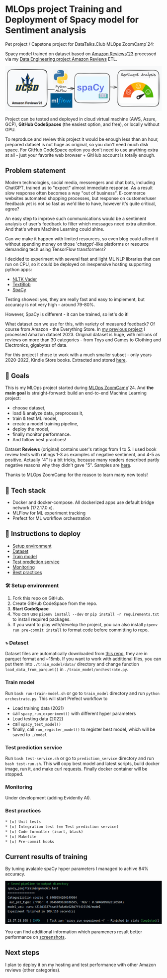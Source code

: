 # MLOps project Training and Deployment of Spacy model for Sentiment analysis

Pet project / Capstone project for DataTalks.Club MLOps ZoomCamp`24: 

Spacy model trained on dataset based on [Amazon Reviews'23](https://amazon-reviews-2023.github.io/) processed via my [Data Engineering project Amazon Reviews](https://github.com/dmytrovoytko/data-engineering-amazon-reviews) ETL.

![MLOps project Spacy model for Sentiment analysis](/screenshots/amazon-reviews-sentiment-mlops.png)

Project can be tested and deployed in cloud virtual machine (AWS, Azure, GCP), **GitHub CodeSpaces** (the easiest option, and free), or locally without GPU.

To reproduce and review this project it would be enough less than an hour, prepared dataset is not huge as original, so you don't need much disk space. For GitHub CodeSpace option you don't need to use anything extra at all - just your favorite web browser + GitHub account is totally enough.

## Problem statement

Modern technologies, social media, messengers and chat bots, including ChatGPT, trained us to "expect" almost immediate response. As a result slow response often becomes a way "out of business". E-commerce websites automated shopping processes, but response on customer/user feedback yet is not so fast as we'd like to have, however it's quite critical, agree?

An easy step to improve such communications would be a sentiment analysis of user's feedback to filter which messages need extra attention. And that's where Machine Learning could shine.

Can we make it happen with limited resources, so even blog could afford it without spending money on those 'chatgpt'-like platforms or resource demanding tech using TensorFlow transformers?

I decided to experiment with several fast and light ML NLP libraries that can run on CPU, so it could be deployed on inexpensive hosting supporting python apps:
- [NLTK Vader](https://www.nltk.org/howto/sentiment.html)
- [TextBlob](https://textblob.readthedocs.io/en/dev/)
- [SpaCy](https://spacy.io/)

Testing showed: yes, they are really fast and easy to implement, but accuracy is not very high - around 79-80%.

However, SpaCy is different - it can be trained, so let's do it!

What dataset can we use for this, with variety of measured feedback? Of course from Amazon - the Everything Store. 
In [my previous project](https://github.com/dmytrovoytko/data-engineering-amazon-reviews) I processed Amazon dataset 2023. Original dataset is huge, with millions of reviews on more than 30 categories - from Toys and Games to Clothing and Electronics, gigabytes of data.

For this project I chose to work with a much smaller subset - only years 2020-2022, Kindle Store books. Extracted and stored [here](https://github.com/dmytrovoytko/reviews-sentiment-dataset).

## 🎯 Goals

This is my MLOps project started during [MLOps ZoomCamp](https://github.com/DataTalksClub/mlops-zoomcamp)'24.
And **the main goal** is straight-forward: build an end-to-end Machine Learning project: 
- choose dataset, 
- load & analyze data, preprocess it, 
- train & test ML model, 
- create a model training pipeline, 
- deploy the model, 
- finally monitor performance. 
- And follow best practices!

Dataset **Reviews** (original) contains user's ratings from 1 to 5. I used book review texts with ratings 1-3 as examples of negative sentiment, and 4-5 as positive. Actually "4" is a bit tricky, because many readers described partly negative reasons why they didn't gave "5". Samples are [here](/data).

Thanks to MLOps ZoomCamp for the reason to learn many new tools! 

## :toolbox: Tech stack

- Docker and docker-compose. All dockerized apps use default bridge network (172.17.0.x). 
- MLFlow for ML experiment tracking
- Prefect for ML workflow orchestration

## 🚀 Instructions to deploy

- [Setup environment](#hammer_and_wrench-setup-environment)
- [Dataset](#arrow_heading_down-dataset)
- [Train model](#train-model)
- [Test prediction service](#test-prediction-service)
- [Monitoring](#monitoring)
- [Best practices](#best-practices)

### :hammer_and_wrench: Setup environment

1. Fork this repo on GitHub.
2. Create GitHub CodeSpace from the repo.
3. **Start CodeSpace**
4. You can use `pipenv install --dev` or `pip install -r requirements.txt` to install required packages.
5. If you want to play with/develop the project, you can also install `pipenv run pre-commit install` to format code before committing to repo.


### :arrow_heading_down: Dataset

Dataset files are automatically downloaded from [this repo](https://github.com/dmytrovoytko/reviews-sentiment-dataset), they are in parquet format and ~15mb.
If you want to work with additional files, you can put them into `./train_model/data/` directory and change function `load_data_from_parquet()` in `./train_model/orchestrate.py`.

### Train model

Run `bash run-train-model.sh` or go to `train_model` directory and run `python orchestrate.py`.
This will start Prefect workflow to
- Load training data (2021)
- call `spacy_run_experiment()` with different hyper parameters
- Load testing data (2022)
- call `spacy_test_model()`
- finally, call `run_register_model()` to register best model, which will be saved to `./model`

### Test prediction service

Run `bash test-service.sh` or go to `prediction_service` directory and run `bash test-run.sh`.
This will copy best model and latest scripts, build docker image, run it, and make curl requests.
Finally docker container will be stopped.

### Monitoring

Under development (adding Evidently AI).

### Best practices

    * [x] Unit tests
    * [x] Integration test (== Test prediction service)
    * [x] Code formatter (isort, black)
    * [x] Makefile
    * [x] Pre-commit hooks 

## Current results of training

By tuning avalable spaCy hyper parameters I managed to achive 84% accuracy.

![Trained Spacy model for Sentiment analysis: results](/screenshots/spacy-train-model.png)

You can find additional information which parameners result better performance on [screenshots](/screenshots).

## Next steps

I plan to deploy it on my hosting and test performance with other Amazon reviews (other categories).